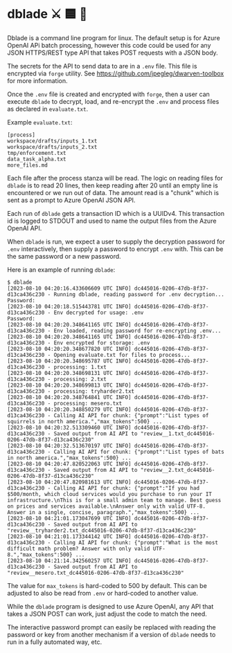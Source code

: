 # dblade ⚔️ 🟦 🧠

Dblade is a command line program for linux. The default setup is for Azure OpenAI APi batch processing, however this code could be used for any JSON HTTPS/REST type API that takes POST requests with a JSON body.

The secrets for the API to send data to are in a `.env` file. This file is encrypted via `forge` utility. See https://github.com/jpegleg/dwarven-toolbox for more information.

Once the `.env` file is created and encrypted with `forge`, then a user can execute `dblade` to decrypt, load, and re-encrypt the `.env` and process files as declared in `evaluate.txt`.

Example `evaluate.txt`:

```
[process]
workspace/drafts/inputs_1.txt
workspace/drafts/inputs_2.txt
tmp/enforcement.txt
data_task_alpha.txt
more_files.md
```

Each file after the process stanza will be read. The logic on reading files for `dblade` is to read 20 lines, then keep reading after 20 until an empty line is encountered or we run out of data.
The amount read is a "chunk" which is sent as a prompt to Azure OpenAI JSON API.

Each run of `dblade` gets a transaction ID which is a UUIDv4. This transaction id is logged to STDOUT and used to name the output files from the Azure OpenAI API.

When `dblade` is run, we expect a user to supply the decryption password for `.env` interactively, then supply a password to encrypt `.env` with. This can be the same password or a new password.

Here is an example of running `dblade`:

```
$ dblade
[2023-08-10 04:20:16.433606609 UTC INFO] dc445016-0206-47db-8f37-d13ca436c230 - Running dblade, reading password for .env decryption...
Password: 
[2023-08-10 04:20:18.515443781 UTC INFO] dc445016-0206-47db-8f37-d13ca436c230 - Env decrypted for usage: .env
Password: 
[2023-08-10 04:20:20.348641165 UTC INFO] dc445016-0206-47db-8f37-d13ca436c230 - Env loaded, reading password for re-encrypting .env...
[2023-08-10 04:20:20.348641165 UTC INFO] dc445016-0206-47db-8f37-d13ca436c230 - Env encrypted for storage: .env
[2023-08-10 04:20:20.348677820 UTC INFO] dc445016-0206-47db-8f37-d13ca436c230 - Opening evaluate.txt for files to process...
[2023-08-10 04:20:20.348695787 UTC INFO] dc445016-0206-47db-8f37-d13ca436c230 - processing: 1.txt
[2023-08-10 04:20:20.348698131 UTC INFO] dc445016-0206-47db-8f37-d13ca436c230 - processing: 2.txt
[2023-08-10 04:20:20.348699813 UTC INFO] dc445016-0206-47db-8f37-d13ca436c230 - processing: tryharder2.txt
[2023-08-10 04:20:20.348764841 UTC INFO] dc445016-0206-47db-8f37-d13ca436c230 - processing: mesero.txt
[2023-08-10 04:20:20.348850279 UTC INFO] dc445016-0206-47db-8f37-d13ca436c230 - Calling AI API for chunk: {"prompt":"List types of squirrels in north america.","max_tokens":500} ...
[2023-08-10 04:20:32.513309460 UTC INFO] dc445016-0206-47db-8f37-d13ca436c230 - Saved output from AI API to "review__1.txt_dc445016-0206-47db-8f37-d13ca436c230"
[2023-08-10 04:20:32.513670197 UTC INFO] dc445016-0206-47db-8f37-d13ca436c230 - Calling AI API for chunk: {"prompt":"List types of bats in north america.","max_tokens":500} ...
[2023-08-10 04:20:47.820522063 UTC INFO] dc445016-0206-47db-8f37-d13ca436c230 - Saved output from AI API to "review__2.txt_dc445016-0206-47db-8f37-d13ca436c230"
[2023-08-10 04:20:47.820981613 UTC INFO] dc445016-0206-47db-8f37-d13ca436c230 - Calling AI API for chunk: {"prompt":"If you had $500/month, which cloud services would you purchase to run your IT infrastructure.\nThis is for a small admin team to manage. Best guess on prices and services available.\nAnswer only with valid UTF-8. Answer in a single, concise, paragraph.","max_tokens":500} ...
[2023-08-10 04:21:01.173047699 UTC INFO] dc445016-0206-47db-8f37-d13ca436c230 - Saved output from AI API to "review__tryharder2.txt_dc445016-0206-47db-8f37-d13ca436c230"
[2023-08-10 04:21:01.173344142 UTC INFO] dc445016-0206-47db-8f37-d13ca436c230 - Calling AI API for chunk: {"prompt":"What is the most difficult math problem? Answer with only valid UTF-8.","max_tokens":500} ...
[2023-08-10 04:21:14.342560257 UTC INFO] dc445016-0206-47db-8f37-d13ca436c230 - Saved output from AI API to "review__mesero.txt_dc445016-0206-47db-8f37-d13ca436c230"
```

The value for `max_tokens` is hard-coded to 500 by default. This can be adjusted to also be read from `.env` or hard-coded to another value.

While the `dblade` program is designed to use Azure OpenAI, any API that takes a JSON POST can work, just adjust the code to match the need. 

The interactive password prompt can easily be replaced with reading the password or key from another mechanism if a version of `dblade` needs to run in a fully automated way, etc.
